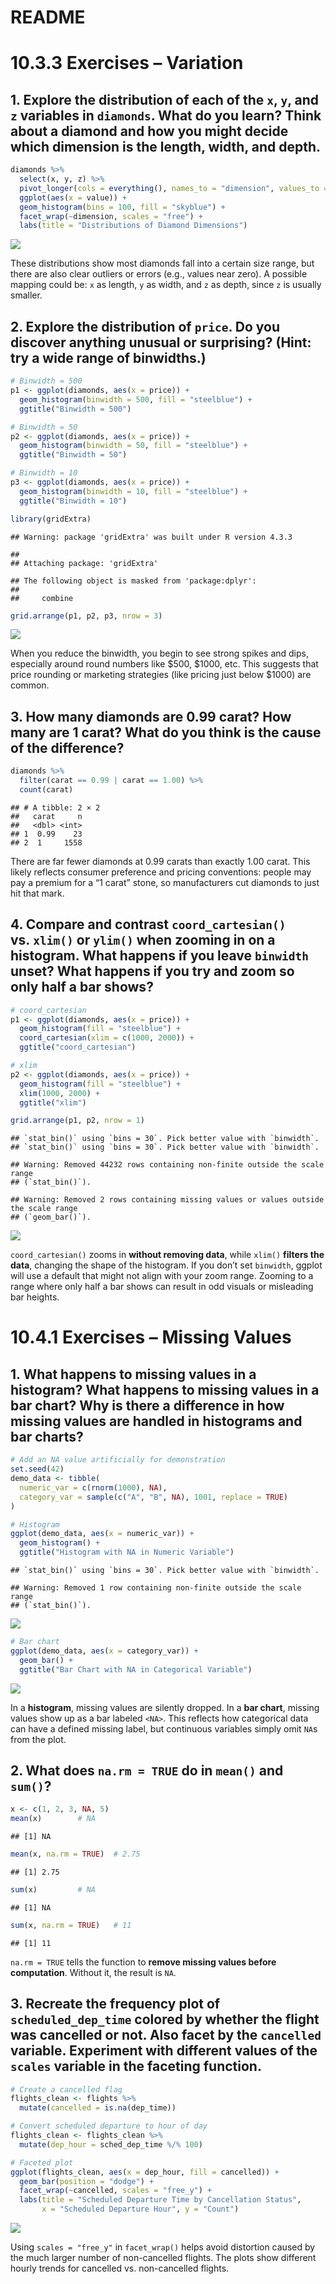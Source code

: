 README
================

# 10.3.3 Exercises – Variation

## 1. Explore the distribution of each of the `x`, `y`, and `z` variables in `diamonds`. What do you learn? Think about a diamond and how you might decide which dimension is the length, width, and depth.

``` r
diamonds %>%
  select(x, y, z) %>%
  pivot_longer(cols = everything(), names_to = "dimension", values_to = "value") %>%
  ggplot(aes(x = value)) +
  geom_histogram(bins = 100, fill = "skyblue") +
  facet_wrap(~dimension, scales = "free") +
  labs(title = "Distributions of Diamond Dimensions")
```

![](README_files/figure-gfm/dimensions-hist-1.png)<!-- -->

These distributions show most diamonds fall into a certain size range, but there are also clear outliers or errors (e.g., values near zero). A possible mapping could be: `x` as length, `y` as width, and `z` as depth, since `z` is usually smaller.

## 2. Explore the distribution of `price`. Do you discover anything unusual or surprising? (Hint: try a wide range of binwidths.)

``` r
# Binwidth = 500
p1 <- ggplot(diamonds, aes(x = price)) +
  geom_histogram(binwidth = 500, fill = "steelblue") +
  ggtitle("Binwidth = 500")

# Binwidth = 50
p2 <- ggplot(diamonds, aes(x = price)) +
  geom_histogram(binwidth = 50, fill = "steelblue") +
  ggtitle("Binwidth = 50")

# Binwidth = 10
p3 <- ggplot(diamonds, aes(x = price)) +
  geom_histogram(binwidth = 10, fill = "steelblue") +
  ggtitle("Binwidth = 10")

library(gridExtra)
```

    ## Warning: package 'gridExtra' was built under R version 4.3.3

    ## 
    ## Attaching package: 'gridExtra'

    ## The following object is masked from 'package:dplyr':
    ## 
    ##     combine

``` r
grid.arrange(p1, p2, p3, nrow = 3)
```

![](README_files/figure-gfm/price-binwidths-1.png)<!-- -->

When you reduce the binwidth, you begin to see strong spikes and dips, especially around round numbers like \$500, \$1000, etc. This suggests that price rounding or marketing strategies (like pricing just below \$1000) are common.

## 3. How many diamonds are 0.99 carat? How many are 1 carat? What do you think is the cause of the difference?

``` r
diamonds %>%
  filter(carat == 0.99 | carat == 1.00) %>%
  count(carat)
```

    ## # A tibble: 2 × 2
    ##   carat     n
    ##   <dbl> <int>
    ## 1  0.99    23
    ## 2  1     1558

There are far fewer diamonds at 0.99 carats than exactly 1.00 carat. This likely reflects consumer preference and pricing conventions: people may pay a premium for a “1 carat” stone, so manufacturers cut diamonds to just hit that mark.

## 4. Compare and contrast `coord_cartesian()` vs. `xlim()` or `ylim()` when zooming in on a histogram. What happens if you leave `binwidth` unset? What happens if you try and zoom so only half a bar shows?

``` r
# coord_cartesian
p1 <- ggplot(diamonds, aes(x = price)) +
  geom_histogram(fill = "steelblue") +
  coord_cartesian(xlim = c(1000, 2000)) +
  ggtitle("coord_cartesian")

# xlim
p2 <- ggplot(diamonds, aes(x = price)) +
  geom_histogram(fill = "steelblue") +
  xlim(1000, 2000) +
  ggtitle("xlim")

grid.arrange(p1, p2, nrow = 1)
```

    ## `stat_bin()` using `bins = 30`. Pick better value with `binwidth`.
    ## `stat_bin()` using `bins = 30`. Pick better value with `binwidth`.

    ## Warning: Removed 44232 rows containing non-finite outside the scale range
    ## (`stat_bin()`).

    ## Warning: Removed 2 rows containing missing values or values outside the scale range
    ## (`geom_bar()`).

![](README_files/figure-gfm/zoom-compare-1.png)<!-- -->

`coord_cartesian()` zooms in **without removing data**, while `xlim()` **filters the data**, changing the shape of the histogram. If you don’t set `binwidth`, ggplot will use a default that might not align with your zoom range. Zooming to a range where only half a bar shows can result in odd visuals or misleading bar heights.

# 10.4.1 Exercises – Missing Values

## 1. What happens to missing values in a histogram? What happens to missing values in a bar chart? Why is there a difference in how missing values are handled in histograms and bar charts?

``` r
# Add an NA value artificially for demonstration
set.seed(42)
demo_data <- tibble(
  numeric_var = c(rnorm(1000), NA),
  category_var = sample(c("A", "B", NA), 1001, replace = TRUE)
)

# Histogram
ggplot(demo_data, aes(x = numeric_var)) +
  geom_histogram() +
  ggtitle("Histogram with NA in Numeric Variable")
```

    ## `stat_bin()` using `bins = 30`. Pick better value with `binwidth`.

    ## Warning: Removed 1 row containing non-finite outside the scale range
    ## (`stat_bin()`).

![](README_files/figure-gfm/missing-visuals-1.png)<!-- -->

``` r
# Bar chart
ggplot(demo_data, aes(x = category_var)) +
  geom_bar() +
  ggtitle("Bar Chart with NA in Categorical Variable")
```

![](README_files/figure-gfm/missing-visuals-2.png)<!-- -->

In a **histogram**, missing values are silently dropped. In a **bar chart**, missing values show up as a bar labeled `<NA>`. This reflects how categorical data can have a defined missing label, but continuous variables simply omit `NA`s from the plot.

## 2. What does `na.rm = TRUE` do in `mean()` and `sum()`?

``` r
x <- c(1, 2, 3, NA, 5)
mean(x)        # NA
```

    ## [1] NA

``` r
mean(x, na.rm = TRUE)  # 2.75
```

    ## [1] 2.75

``` r
sum(x)         # NA
```

    ## [1] NA

``` r
sum(x, na.rm = TRUE)   # 11
```

    ## [1] 11

`na.rm = TRUE` tells the function to **remove missing values before computation**. Without it, the result is `NA`.

## 3. Recreate the frequency plot of `scheduled_dep_time` colored by whether the flight was cancelled or not. Also facet by the `cancelled` variable. Experiment with different values of the `scales` variable in the faceting function.

``` r
# Create a cancelled flag
flights_clean <- flights %>%
  mutate(cancelled = is.na(dep_time))

# Convert scheduled departure to hour of day
flights_clean <- flights_clean %>%
  mutate(dep_hour = sched_dep_time %/% 100)

# Faceted plot
ggplot(flights_clean, aes(x = dep_hour, fill = cancelled)) +
  geom_bar(position = "dodge") +
  facet_wrap(~cancelled, scales = "free_y") +
  labs(title = "Scheduled Departure Time by Cancellation Status",
       x = "Scheduled Departure Hour", y = "Count")
```

![](README_files/figure-gfm/cancelled-flights-plot-1.png)<!-- -->

Using `scales = "free_y"` in `facet_wrap()` helps avoid distortion caused by the much larger number of non-cancelled flights. The plots show different hourly trends for cancelled vs. non-cancelled flights.
